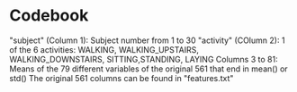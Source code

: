 Codebook
========================================================

"subject" (Column 1): Subject number from 1 to 30
"activity" (COlumn 2): 1 of the 6 activities:
WALKING, WALKING_UPSTAIRS, WALKING_DOWNSTAIRS, SITTING,STANDING, LAYING
Columns 3 to 81: Means of the 79 different variables of the original 561 that end in mean() or std()
The original 561 columns can be found in "features.txt"

